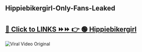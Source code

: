 
 ## Hippiebikergirl-Only-Fans-Leaked

# <h2><a href="https://clipsfans.com/Hippiebikergirl&ref=git">🔗 Click to LINKS ⏩⏩ 👉 🟢 Hippiebikergirl </a></h2>

<a href="https://clipsfans.com/Hippiebikergirl&ref=git" rel="nofollow" data-target="animated-image.originalLink"><img src="https://i.ibb.co.com/xMMVF88/686577567.gif" alt="Viral Video Original" style="max-width: 100%; display: inline-block;" data-target="animated-image.originalImage"></a>
